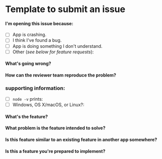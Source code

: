 # Template to submit an issue

<!-- Thank you for contributing by opening an issue! Please review this guide before submitting your issue.
    - If you are opening an issue because you would like to propose a new feature, write the title as "Feature Request:" followed by a short description of the feature.
    - Make sure that you are using the correct version of Node.js. You need to have version v6+ for everything to work fine.
    - Ensure that your new issue conforms to the contribution guidelines: https://github.com/UdacityMobileWebScholarship/udabot/CONTRIBUTING.md
    - Please do read guidelines :
    https://github.com/UdacityMobileWebScholarship/udabot/README.md
    - TODO - After reading this template you can remove this template while submitting an issue -->


#### I'm opening this issue because:
<!-- Delete the reasons that don't apply. -->

  - [ ] App is crashing.
  - [ ] I think I've found a bug.
  - [ ] App is doing something I don't understand.
  - [ ] Other (_see below for feature requests_):

#### What's going wrong?

#### How can the reviewer team reproduce the problem?

<!-- Give a complete description of how to reproduce the problem. -->

### supporting information:

<!-- The following information MUST be included. -->

 - [ ] `node -v` prints:
 - [ ] Windows, OS X/macOS, or Linux?:

<!-- For feature requests, uncomment the section below. But first, review the existing feature requests and make sure there isn't one that already describes the feature you'd like to see added: -->


#### What's the feature?

#### What problem is the feature intended to solve?

#### Is this feature similar to an existing feature in another app somewhere?

#### Is this a feature you're prepared to implement?
